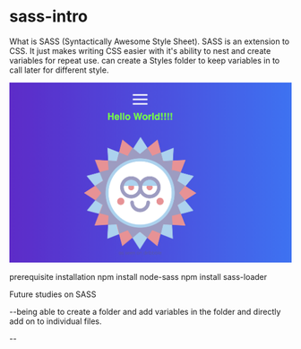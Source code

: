 <!-- # Full Stack React

## Setup

You will need postgres running.
`brew services start postgres`
OR
`postgres -D /usr/local/var/postgres` 

You will need a database called full-stack-react.
Use Postico!

You will need to setup a table per the database.sql.

`npm install` -->



# sass-intro
What is SASS (Syntactically Awesome Style Sheet). SASS is an extension to CSS.
It just makes writing CSS easier with it's ability to nest and create variables for repeat use.
can create a Styles folder to keep variables in to call later for different style.

![SASS](SASS-SASS.png)

prerequisite installation
npm install node-sass
npm install sass-loader

Future studies on SASS

--being able to create a folder and add variables in the folder and directly add on to individual files.

--
